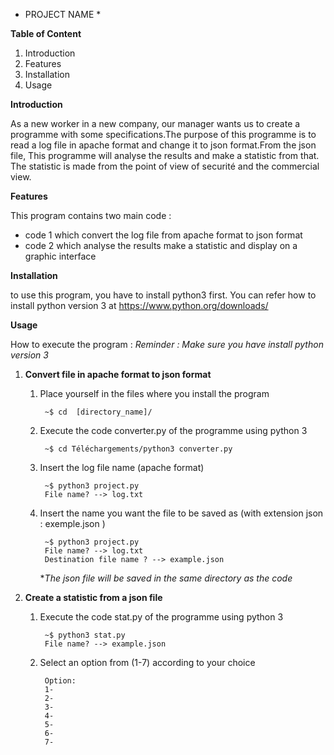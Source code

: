 * PROJECT NAME *


**Table of Content**
	
1. Introduction
1. Features
1. Installation 
1. Usage

**Introduction**
	
As a new worker in a new company, our manager wants us to create a programme with some specifications.The purpose of this programme is to read a log file in apache format and change it to json format.From the json file, This programme will analyse the results and make a statistic from that. The statistic is made from the point of view of securité and the commercial view.

**Features**

This program contains two main code :
		
* code 1 which convert the log file from apache format to json format
* code 2 which analyse the results make a statistic and display on a graphic interface

**Installation**

to use this program, you have to install python3 first. You can refer how to install python version 3 at https://www.python.org/downloads/  

**Usage**

How to execute the program :
*Reminder : Make sure you have install python version 3*
1. **Convert file in apache format to json format**
    1. Place yourself in the files where you install the program
            
            ~$ cd  [directory_name]/
    1. Execute the code converter.py of the programme using python 3 

            ~$ cd Téléchargements/python3 converter.py
    1. Insert the log file name (apache format) 

            ~$ python3 project.py
            File name? --> log.txt
    1. Insert the name you want the file to be saved as (with extension json : exemple.json )
        
            ~$ python3 project.py
            File name? --> log.txt
            Destination file name ? --> example.json
        **The json file will be saved in the same directory as the code* 
1. **Create a statistic from a json file**
    1. Execute the code stat.py of the programme using python 3 
			
			~$ python3 stat.py
            File name? --> example.json
	1. Select an option from (1-7) according to your choice
	
			Option:
			1- 
			2-
			3-
			4-
			5-
			6-
			7-
	
